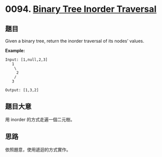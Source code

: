 # 0094. [Binary Tree Inorder Traversal](https://leetcode.com/problems/binary-tree-inorder-traversal/)

## 題目

Given a binary tree, return the inorder traversal of its nodes’ values.

**Example:**

```
Input: [1,null,2,3]
   1
    \
     2
    /
   3

Output: [1,3,2]
```

## 題目大意

用 inorder 的方式走遍一個二元樹。

## 思路

依照題意，使用遞迴的方式實作。
